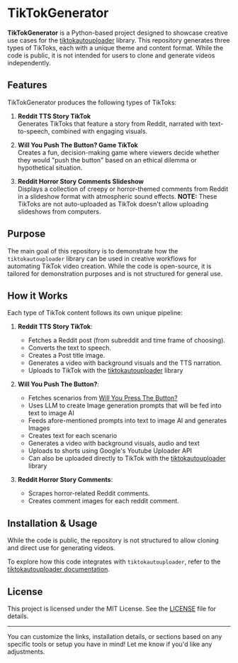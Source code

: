 # TikTokGenerator

**TikTokGenerator** is a Python-based project designed to showcase creative use cases for the [tiktokautouploader](https://github.com/haziq-exe/TikTokAutoUploader) library. This repository generates three types of TikToks, each with a unique theme and content format. While the code is public, it is not intended for users to clone and generate videos independently.

## Features

TikTokGenerator produces the following types of TikToks:

1. **Reddit TTS Story TikTok**  
   Generates TikToks that feature a story from Reddit, narrated with text-to-speech, combined with engaging visuals.

2. **Will You Push The Button? Game TikTok**  
   Creates a fun, decision-making game where viewers decide whether they would "push the button" based on an ethical dilemma or hypothetical situation.

3. **Reddit Horror Story Comments Slideshow**  
   Displays a collection of creepy or horror-themed comments from Reddit in a slideshow format with atmospheric sound effects.
   **NOTE:** These TikToks are not auto-uploaded as TikTok doesn't allow uploading slideshows from computers.

## Purpose

The main goal of this repository is to demonstrate how the `tiktokautouploader` library can be used in creative workflows for automating TikTok video creation. While the code is open-source, it is tailored for demonstration purposes and is not structured for general use.

## How it Works

Each type of TikTok content follows its own unique pipeline:
1. **Reddit TTS Story TikTok**: 
   - Fetches a Reddit post (from subreddit and time frame of choosing).
   - Converts the text to speech.
   - Creates a Post title image.
   - Generates a video with background visuals and the TTS narration.
   - Uploads to TikTok with the [tiktokautouploader](https://github.com/haziq-exe/TikTokAutoUploader) library

2. **Will You Push The Button?**: 
   - Fetches scenarios from [Will You Press The Button?](https://willyoupressthebutton.com)
   - Uses LLM to create Image generation prompts that will be fed into text to image AI
   - Feeds afore-mentioned prompts into text to image AI and generates Images
   - Creates text for each scenario
   - Generates a video with background visuals, audio and text
   - Uploads to shorts using Google's Youtube Uploader API
   - Can also be uploaded directly to TikTok with the [tiktokautouploader](https://github.com/haziq-exe/TikTokAutoUploader) library

3. **Reddit Horror Story Comments**: 
   - Scrapes horror-related Reddit comments.
   - Creates comment images for each reddit comment.

## Installation & Usage

While the code is public, the repository is not structured to allow cloning and direct use for generating videos.

To explore how this code integrates with `tiktokautouploader`, refer to the [tiktokautouploader documentation](https://github.com/haziq-exe/TikTokAutoUploader).

## License

This project is licensed under the MIT License. See the [LICENSE](./LICENSE) file for details.

---

You can customize the links, installation details, or sections based on any specific tools or setup you have in mind! Let me know if you'd like any adjustments.
